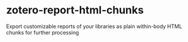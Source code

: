 # zotero-report-html-chunks
Export customizable reports of your libraries as plain within-body HTML chunks for further processing
